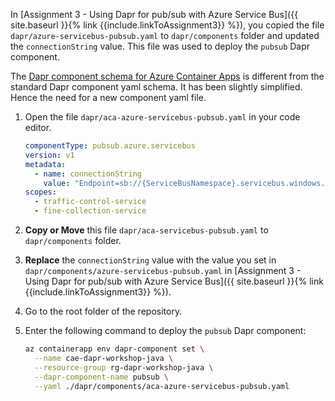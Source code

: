 In [Assignment 3 - Using Dapr for pub/sub with Azure Service Bus]({{ site.baseurl }}{% link {{include.linkToAssignment3}} %}), you copied the file `dapr/azure-servicebus-pubsub.yaml` to `dapr/components` folder and updated the `connectionString` value. This file was used to deploy the `pubsub` Dapr component.

The [Dapr component schema for Azure Container Apps](https://learn.microsoft.com/en-us/azure/container-apps/dapr-overview?tabs=bicep1%2Cyaml#component-schema) is different from the standard Dapr component yaml schema. It has been slightly simplified. Hence the need for a new component yaml file.

1. Open the file `dapr/aca-azure-servicebus-pubsub.yaml` in your code editor.

    ```yaml
    componentType: pubsub.azure.servicebus
    version: v1
    metadata:
      - name: connectionString
        value: "Endpoint=sb://{ServiceBusNamespace}.servicebus.windows.net/;SharedAccessKeyName={PolicyName};SharedAccessKey={Key};EntityPath={ServiceBus}"
    scopes:
      - traffic-control-service
      - fine-collection-service
    ```

2. **Copy or Move** this file `dapr/aca-servicebus-pubsub.yaml` to `dapr/components` folder.

3. **Replace** the `connectionString` value with the value you set in `dapr/components/azure-servicebus-pubsub.yaml` in [Assignment 3 - Using Dapr for pub/sub with Azure Service Bus]({{ site.baseurl }}{% link {{include.linkToAssignment3}} %}).

4. Go to the root folder of the repository.

5. Enter the following command to deploy the `pubsub` Dapr component:

    ```bash
    az containerapp env dapr-component set \
      --name cae-dapr-workshop-java \
      --resource-group rg-dapr-workshop-java \
      --dapr-component-name pubsub \
      --yaml ./dapr/components/aca-azure-servicebus-pubsub.yaml
    ```
